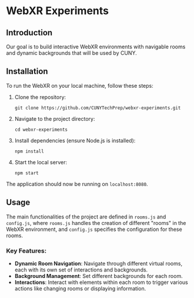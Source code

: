 # WebXR Experiments

## Introduction

Our goal is to build interactive WebXR environments with navigable rooms and dynamic backgrounds that will be used by CUNY.

## Installation

To run the WebXR on your local machine, follow these steps:

1. Clone the repository:
   ```
   git clone https://github.com/CUNYTechPrep/webxr-experiments.git
   ```

2. Navigate to the project directory:
   ```
   cd webxr-experiments
   ```

3. Install dependencies (ensure Node.js is installed):
   ```
   npm install
   ```

4. Start the local server:
   ```
   npm start
   ```

The application should now be running on `localhost:8080`.

## Usage

The main functionalities of the project are defined in `rooms.js` and `config.js`, where `rooms.js` handles the creation of different "rooms" in the WebXR environment, and `config.js` specifies the configuration for these rooms.

### Key Features:

- **Dynamic Room Navigation**: Navigate through different virtual rooms, each with its own set of interactions and backgrounds.
- **Background Management**: Set different backgrounds for each room.
- **Interactions**: Interact with elements within each room to trigger various actions like changing rooms or displaying information.
